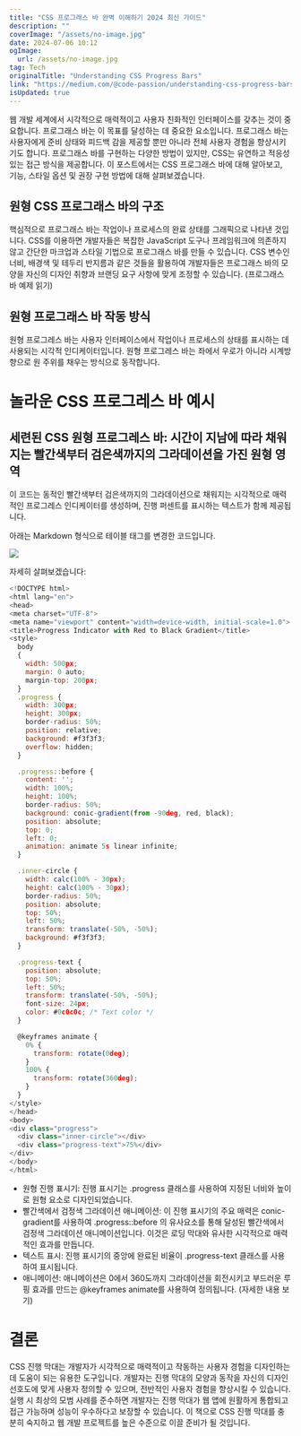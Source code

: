 ```yaml
---
title: "CSS 프로그래스 바 완벽 이해하기 2024 최신 가이드"
description: ""
coverImage: "/assets/no-image.jpg"
date: 2024-07-06 10:12
ogImage:
  url: /assets/no-image.jpg
tag: Tech
originalTitle: "Understanding CSS Progress Bars"
link: "https://medium.com/@code-passion/understanding-css-progress-bars-57d39173492a"
isUpdated: true
---
```


웹 개발 세계에서 시각적으로 매력적이고 사용자 친화적인 인터페이스를 갖추는 것이 중요합니다. 프로그래스 바는 이 목표를 달성하는 데 중요한 요소입니다. 프로그래스 바는 사용자에게 준비 상태와 피드백 감을 제공할 뿐만 아니라 전체 사용자 경험을 향상시키기도 합니다. 프로그래스 바를 구현하는 다양한 방법이 있지만, CSS는 유연하고 적응성 있는 접근 방식을 제공합니다. 이 포스트에서는 CSS 프로그래스 바에 대해 알아보고, 기능, 스타일 옵션 및 권장 구현 방법에 대해 살펴보겠습니다.

## 원형 CSS 프로그래스 바의 구조

핵심적으로 프로그래스 바는 작업이나 프로세스의 완료 상태를 그래픽으로 나타낸 것입니다. CSS를 이용하면 개발자들은 복잡한 JavaScript 도구나 프레임워크에 의존하지 않고 간단한 마크업과 스타일 기법으로 프로그래스 바를 만들 수 있습니다. CSS 변수인 너비, 배경색 및 테두리 반지름과 같은 것들을 활용하여 개발자들은 프로그래스 바의 모양을 자신의 디자인 취향과 브랜딩 요구 사항에 맞게 조정할 수 있습니다. (프로그래스 바 예제 읽기)

## 원형 프로그래스 바 작동 방식

<!-- seedividend - 사각형 -->

<ins class="adsbygoogle"
     style="display:block"
     data-ad-client="ca-pub-4877378276818686"
     data-ad-slot="1898504329"
     data-ad-format="auto"
     data-full-width-responsive="true"></ins>

<script>
     (adsbygoogle = window.adsbygoogle || []).push({});
</script>

원형 프로그레스 바는 사용자 인터페이스에서 작업이나 프로세스의 상태를 표시하는 데 사용되는 시각적 인디케이터입니다. 원형 프로그레스 바는 좌에서 우로가 아니라 시계방향으로 원 주위를 채우는 방식으로 동작합니다.

# 놀라운 CSS 프로그레스 바 예시

## 세련된 CSS 원형 프로그레스 바: 시간이 지남에 따라 채워지는 빨간색부터 검은색까지의 그라데이션을 가진 원형 영역

이 코드는 동적인 빨간색부터 검은색까지의 그라데이션으로 채워지는 시각적으로 매력적인 프로그레스 인디케이터를 생성하며, 진행 퍼센트를 표시하는 텍스트가 함께 제공됩니다.

<!-- seedividend - 사각형 -->

<ins class="adsbygoogle"
     style="display:block"
     data-ad-client="ca-pub-4877378276818686"
     data-ad-slot="1898504329"
     data-ad-format="auto"
     data-full-width-responsive="true"></ins>

<script>
     (adsbygoogle = window.adsbygoogle || []).push({});
</script>

아래는 Markdown 형식으로 테이블 태그를 변경한 코드입니다.

<img src="https://miro.medium.com/v2/resize:fit:1400/1*LAVuedx3wsRkqbRDhDAGQw.gif" />

자세히 살펴보겠습니다:

```js
<!DOCTYPE html>
<html lang="en">
<head>
<meta charset="UTF-8">
<meta name="viewport" content="width=device-width, initial-scale=1.0">
<title>Progress Indicator with Red to Black Gradient</title>
<style>
  body
  {
    width: 500px;
    margin: 0 auto;
    margin-top: 200px;
  }
  .progress {
    width: 300px;
    height: 300px;
    border-radius: 50%;
    position: relative;
    background: #f3f3f3;
    overflow: hidden;
  }

  .progress::before {
    content: '';
    width: 100%;
    height: 100%;
    border-radius: 50%;
    background: conic-gradient(from -90deg, red, black);
    position: absolute;
    top: 0;
    left: 0;
    animation: animate 5s linear infinite;
  }

  .inner-circle {
    width: calc(100% - 30px);
    height: calc(100% - 30px);
    border-radius: 50%;
    position: absolute;
    top: 50%;
    left: 50%;
    transform: translate(-50%, -50%);
    background: #f3f3f3;
  }

  .progress-text {
    position: absolute;
    top: 50%;
    left: 50%;
    transform: translate(-50%, -50%);
    font-size: 24px;
    color: #0c0c0c; /* Text color */
  }

  @keyframes animate {
    0% {
      transform: rotate(0deg);
    }
    100% {
      transform: rotate(360deg);
    }
  }
</style>
</head>
<body>
<div class="progress">
  <div class="inner-circle"></div>
  <div class="progress-text">75%</div>
</div>
</body>
</html>
```

<!-- seedividend - 사각형 -->

<ins class="adsbygoogle"
     style="display:block"
     data-ad-client="ca-pub-4877378276818686"
     data-ad-slot="1898504329"
     data-ad-format="auto"
     data-full-width-responsive="true"></ins>

<script>
     (adsbygoogle = window.adsbygoogle || []).push({});
</script>

- 원형 진행 표시기: 진행 표시기는 .progress 클래스를 사용하여 지정된 너비와 높이로 원형 요소로 디자인되었습니다.
- 빨간색에서 검정색 그라데이션 애니메이션: 이 진행 표시기의 주요 매력은 conic-gradient를 사용하여 .progress::before 의 유사요소를 통해 달성된 빨간색에서 검정색 그라데이션 애니메이션입니다. 이것은 로딩 막대와 유사한 시각적으로 매력적인 효과를 만듭니다.
- 텍스트 표시: 진행 표시기의 중앙에 완료된 비율이 .progress-text 클래스를 사용하여 표시됩니다.
- 애니메이션: 애니메이션은 0에서 360도까지 그라데이션을 회전시키고 부드러운 루핑 효과를 만드는 @keyframes animate를 사용하여 정의됩니다. (자세한 내용 보기)

# 결론

CSS 진행 막대는 개발자가 시각적으로 매력적이고 작동하는 사용자 경험을 디자인하는 데 도움이 되는 유용한 도구입니다. 개발자는 진행 막대의 모양과 동작을 자신의 디자인 선호도에 맞게 사용자 정의할 수 있으며, 전반적인 사용자 경험을 향상시킬 수 있습니다. 실행 시 최상의 모범 사례를 준수하면 개발자는 진행 막대가 웹 앱에 원활하게 통합되고 접근 가능하며 성능이 우수하다고 보장할 수 있습니다. 이 책으로 CSS 진행 막대를 충분히 숙지하고 웹 개발 프로젝트를 높은 수준으로 이끌 준비가 될 것입니다.
